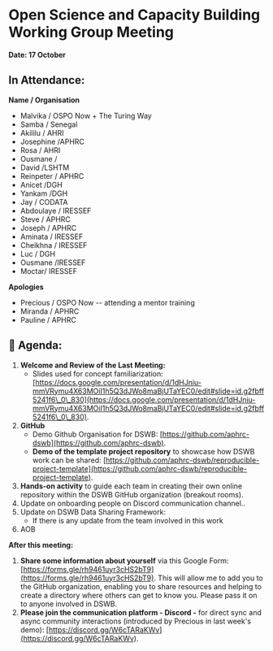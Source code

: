 # Open Science and Capacity Building Working Group Meeting

**Date: 17 October**

## **In Attendance:**

**Name / Organisation**

   * Malvika / OSPO Now + The Turing Way
   * Samba / Senegal
   * Akililu / AHRI
   * Josephine /APHRC
   * Rosa / AHRI
   * Ousmane / 
   * David /LSHTM
   * Reinpeter / APHRC
   * Anicet /DGH
   * Yankam /DGH
   * Jay / CODATA
   * Abdoulaye / IRESSEF
   * Steve / APHRC
   * Joseph / APHRC
   * Aminata  / IRESSEF
   * Cheikhna  / IRESSEF
   * Luc / DGH
   * Ousmane /IRESSEF
   * Moctar/ IRESSEF

**Apologies**

   * Precious / OSPO Now -- attending a mentor training
   * Miranda / APHRC
   * Pauline / APHRC

## 📣 Agenda:

   1. **Welcome and Review of the Last Meeting:** 
      * Slides used for concept familiarization: [https://docs.google.com/presentation/d/1dHJniu-mmVRymu4X63MOiI1h5Q3dJWo8maBjUTaYEC0/edit#slide=id.g2fbff5241f6\_0\_830](https://docs.google.com/presentation/d/1dHJniu-mmVRymu4X63MOiI1h5Q3dJWo8maBjUTaYEC0/edit#slide=id.g2fbff5241f6\_0\_830). 
   1. **GitHub**
      * Demo Github Organisation for DSWB: [https://github.com/aphrc-dswb](https://github.com/aphrc-dswb).
      * **Demo of the template project repository** to showcase how DSWB work can be shared: [https://github.com/aphrc-dswb/reproducible-project-template](https://github.com/aphrc-dswb/reproducible-project-template).
   1. **Hands-on activity** to guide each team in creating their own online repository within the DSWB GitHub organization (breakout rooms).
   1. Update on onboarding people on Discord communication channel..
   1. Update on DSWB Data Sharing Framework:
       * If there is any update from the team involved in this work
   1. AOB


**After this meeting:**

   1. **Share some information about yourself** via this Google Form: [https://forms.gle/rh9461uyr3cHS2bT9](https://forms.gle/rh9461uyr3cHS2bT9). This will allow me to add you to the GitHub organization, enabling you to share resources and helping to create a directory where others can get to know you. Please pass it on to anyone involved in DSWB.
   1. **Please join the communication platform - Discord -** for direct sync and async community interactions (introduced by Precious in last week's demo): [https://discord.gg/W6cTARaKWv](https://discord.gg/W6cTARaKWv).
